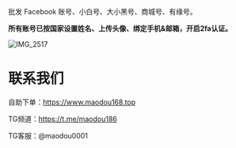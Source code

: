 批发 Facebook 账号、小白号、大小黑号、商城号、有缘号。

**所有账号已按国家设置姓名、上传头像、绑定手机&邮箱，开启2fa认证。**

![IMG_2517](https://github.com/user-attachments/assets/d21867af-6fc6-4b2f-8f8a-f3aaffbcd62c)

# 联系我们

自助下单：https://www.maodou168.top

TG频道：https://t.me/maodou186

TG客服：@maodou0001
